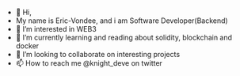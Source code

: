 - 👋 Hi, 
- My name is Eric-Vondee, and i am Software Developer(Backend)
- 👀 I’m interested in WEB3
- 🌱 I’m currently learning and reading about solidity, blockchain and docker
- 💞️ I’m looking to collaborate on interesting projects
- 📫 How to reach me @knight_deve on twitter

<!---
Eric-Vondee/Eric-Vondee is a ✨ special ✨ repository because its `README.md` (this file) appears on your GitHub profile.
You can click the Preview link to take a look at your changes.
--->
